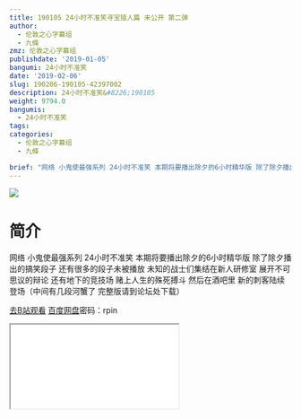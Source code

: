 ```yaml
---
title: 190105 24小时不准笑寻宝猎人篇 未公开 第二弹
author:
  - 伦敦之心字幕组
  - 九條
zmz: 伦敦之心字幕组
publishdate: '2019-01-05'
bangumi: 24小时不准笑
date: '2019-02-06'
slug: 190206-190105-42397002
description: 24小时不准笑&#8226;190105
weight: 9794.0
bangumis:
  - 24小时不准笑
tags:
categories:
  - 伦敦之心字幕组
  - 九條

brief: "网络 小鬼使最强系列 24小时不准笑 本期将要播出除夕的6小时精华版 除了除夕播出的搞笑段子 还有很多的段子未被播放 未知的战士们集结在新人研修室 展开不可思议的辩论 还有地下的竞技场 赌上人生的殊死搏斗 然后在酒吧里 新的刺客陆续登场（中间有几段河蟹了 完整版请到论坛处下载）"
---
```

![](https://i.imgur.com/q58cbX9.jpg)
# 简介  
网络
小鬼使最强系列 24小时不准笑 本期将要播出除夕的6小时精华版  除了除夕播出的搞笑段子 还有很多的段子未被播放 未知的战士们集结在新人研修室 展开不可思议的辩论 还有地下的竞技场 赌上人生的殊死搏斗 然后在酒吧里 新的刺客陆续登场（中间有几段河蟹了 完整版请到论坛处下载）  

[去B站观看](https://www.bilibili.com/video/av42397002/)
[百度网盘](https://pan.baidu.com/s/1w3YfPUs9oJ7pSNniezzfSQ)密码：rpin 
<div class ="resp-container"><iframe class="testiframe" src="//player.bilibili.com/player.html?aid=42397002"", scrolling="no", allowfullscreen="true" > </iframe></div> 
